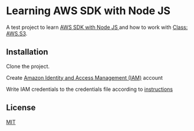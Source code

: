# Learning AWS SDK with Node JS 

A test project to learn [AWS SDK with Node JS ](https://docs.aws.amazon.com/en_us/sdk-for-javascript/) and how to work with [Class: AWS.S3](https://docs.aws.amazon.com/AWSJavaScriptSDK/latest/AWS/S3.html).

## Installation

Clone the project.

Create [Amazon Identity and Access Management (IAM)](https://aws.amazon.com/ru/iam/) account

Write IAM credentials to the credentials file according to [instructions](https://docs.aws.amazon.com/en_us/cli/latest/userguide/cli-configure-files.html)


## License
[MIT](https://choosealicense.com/licenses/mit/)
